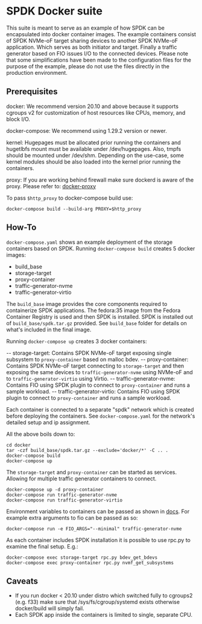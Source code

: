 # SPDK Docker suite

This suite is meant to serve as an example of how SPDK can be encapsulated
into docker container images. The example containers consist of SPDK NVMe-oF
target sharing devices to another SPDK NVMe-oF application. Which serves
as both initiator and target. Finally a traffic generator based on FIO
issues I/O to the connected devices.
Please note that some simplifications have been made to the configuration files
for the purpose of the example, please do not use the files directly in
the production environment.

## Prerequisites

docker: We recommend version 20.10 and above because it supports cgroups v2 for
customization of host resources like CPUs, memory, and block I/O.

docker-compose: We recommend using 1.29.2 version or newer.

kernel: Hugepages must be allocated prior running the containers and hugetlbfs
mount must be available under /dev/hugepages. Also, tmpfs should be mounted
under /dev/shm. Depending on the use-case, some kernel modules should be also
loaded into the kernel prior running the containers.

proxy: If you are working behind firewall make sure dockerd is aware of the
proxy. Please refer to:
[docker-proxy](https://docs.docker.com/config/daemon/systemd/#httphttps-proxy)

To pass `$http_proxy` to docker-compose build use:
~~~{.sh}
docker-compose build --build-arg PROXY=$http_proxy
~~~

## How-To

`docker-compose.yaml` shows an example deployment of the storage containers based on SPDK.
Running `docker-compose build` creates 5 docker images:

- build_base
- storage-target
- proxy-container
- traffic-generator-nvme
- traffic-generator-virtio

The `build_base` image provides the core components required to containerize SPDK
applications. The fedora:35 image from the Fedora Container Registry is used and then SPDK is installed. SPDK is installed out of `build_base/spdk.tar.gz` provided.
See `build_base` folder for details on what's included in the final image.

Running `docker-compose up` creates 3 docker containers:

-- storage-target: Contains SPDK NVMe-oF target exposing single subsystem to
`proxy-container` based on malloc bdev.
-- proxy-container: Contains SPDK NVMe-oF target connecting to `storage-target`
and then exposing the same devices to `traffic-generator-nvme` using NVMe-oF and
to `traffic-generator-virtio` using Virtio.
-- traffic-generator-nvme: Contains FIO using SPDK plugin to connect to `proxy-container`
and runs a sample workload.
-- traffic-generator-virtio: Contains FIO using SPDK plugin to connect to `proxy-container`
and runs a sample workload.

Each container is connected to a separate "spdk" network which is created before
deploying the containers. See `docker-compose.yaml` for the network's detailed setup and ip assignment.

All the above boils down to:

~~~{.sh}
cd docker
tar -czf build_base/spdk.tar.gz --exclude='docker/*' -C .. .
docker-compose build
docker-compose up
~~~

The `storage-target` and `proxy-container` can be started as services.
Allowing for multiple traffic generator containers to connect.

~~~{.sh}
docker-compose up -d proxy-container
docker-compose run traffic-generator-nvme
docker-compose run traffic-generator-virtio
~~~

Environment variables to containers can be passed as shown in
[docs](https://docs.docker.com/compose/environment-variables/).
For example extra arguments to fio can be passed as so:

~~~{.sh}
docker-compose run -e FIO_ARGS="--minimal" traffic-generator-nvme
~~~

As each container includes SPDK installation it is possible to use rpc.py to
examine the final setup. E.g.:

~~~{.sh}
docker-compose exec storage-target rpc.py bdev_get_bdevs
docker-compose exec proxy-container rpc.py nvmf_get_subsystems
~~~

## Caveats

- If you run docker < 20.10 under distro which switched fully to cgroups2
  (e.g. f33) make sure that /sys/fs/cgroup/systemd exists otherwise docker/build
  will simply fail.
- Each SPDK app inside the containers is limited to single, separate CPU.
